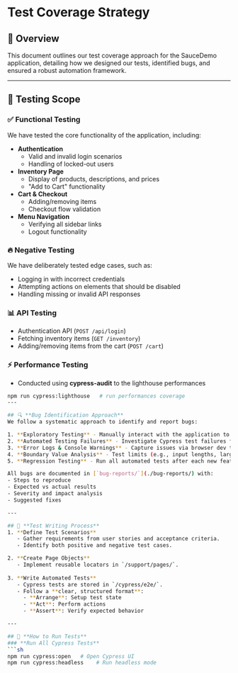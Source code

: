 # Test Coverage Strategy

## 📖 Overview
This document outlines our test coverage approach for the SauceDemo application, detailing how we designed our tests, identified bugs, and ensured a robust automation framework.

---

## 🧪 **Testing Scope**

### ✅ **Functional Testing**
We have tested the core functionality of the application, including:
- **Authentication**
  - Valid and invalid login scenarios
  - Handling of locked-out users
- **Inventory Page**
  - Display of products, descriptions, and prices
  - "Add to Cart" functionality
- **Cart & Checkout**
  - Adding/removing items
  - Checkout flow validation
- **Menu Navigation**
  - Verifying all sidebar links
  - Logout functionality

### 🔥 **Negative Testing**
We have deliberately tested edge cases, such as:
- Logging in with incorrect credentials
- Attempting actions on elements that should be disabled
- Handling missing or invalid API responses

### 📊 **API Testing**
- Authentication API (`POST /api/login`)
- Fetching inventory items (`GET /inventory`)
- Adding/removing items from the cart (`POST /cart`)

### ⚡ **Performance Testing**
- Conducted using **cypress-audit** to the lighthouse performances
```sh
npm run cypress:lighthouse   # run performances coverage
---

## 🔍 **Bug Identification Approach**
We follow a systematic approach to identify and report bugs:

1. **Exploratory Testing** - Manually interact with the application to find unexpected behaviors.
2. **Automated Testing Failures** - Investigate Cypress test failures for inconsistencies.
3. **Error Logs & Console Warnings** - Capture issues via browser dev tools.
4. **Boundary Value Analysis** - Test limits (e.g., input lengths, large data loads).
5. **Regression Testing** - Run all automated tests after each new feature or bug fix.

All bugs are documented in [`bug-reports/`](./bug-reports/) with:
- Steps to reproduce
- Expected vs actual results
- Severity and impact analysis
- Suggested fixes

---

## 📝 **Test Writing Process**
1. **Define Test Scenarios**
   - Gather requirements from user stories and acceptance criteria.
   - Identify both positive and negative test cases.

2. **Create Page Objects**  
   - Implement reusable locators in `/support/pages/`.
   
3. **Write Automated Tests**  
   - Cypress tests are stored in `/cypress/e2e/`.
   - Follow a **clear, structured format**:
     - **Arrange**: Setup test state
     - **Act**: Perform actions
     - **Assert**: Verify expected behavior

---

## 🚀 **How to Run Tests**
### **Run All Cypress Tests**
```sh
npm run cypress:open   # Open Cypress UI
npm run cypress:headless    # Run headless mode
